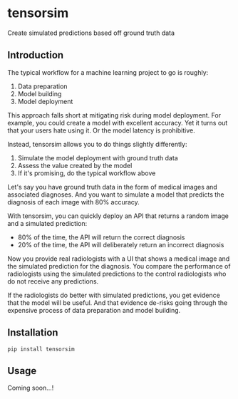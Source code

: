# tensorsim
Create simulated predictions based off ground truth data

## Introduction

The typical workflow for a machine learning project to go is roughly:

1. Data preparation
2. Model building
3. Model deployment

This approach falls short at mitigating risk during model deployment. For 
example, you could create a model with excellent accuracy. Yet it turns out that 
your users hate using it. Or the model latency is prohibitive.

Instead, tensorsim allows you to do things slightly differently:

1. Simulate the model deployment with ground truth data
2. Assess the value created by the model
3. If it's promising, do the typical workflow above

Let's say you have ground truth data in the form of medical images and 
associated diagnoses. And you want to simulate a model that predicts the 
diagnosis of each image with 80% accuracy.

With tensorsim, you can quickly deploy an API that returns a random image and 
a simulated prediction:

* 80% of the time, the API will return the correct diagnosis
* 20% of the time, the API will deliberately return an incorrect diagnosis

Now you provide real radiologists with a UI that shows a medical image and the
simulated prediction for the diagnosis. You compare the performance of
radiologists using the simulated predictions to the control radiologists who do
not receive any predictions.

If the radiologists do better with simulated predictions, you get evidence that
the model will be useful. And that evidence de-risks going through the expensive
process of data preparation and model building.

## Installation

`pip install tensorsim`

## Usage

Coming soon...!